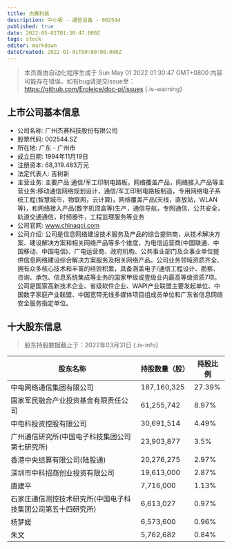 ```yaml
---
title: 杰赛科技
description: 中小板 - 通信设备 - 002544
published: true
date: 2022-05-01T01:30:47.000Z
tags: stock
editor: markdown
dateCreated: 2022-01-01T00:00:00.000Z
---
```


> 本页面由自动化程序生成于 Sun May 01 2022 01:30:47 GMT+0800
> 内容可能存在错误，如有bug请提交issue至：https://github.com/Eroleice/doc-pi/issues
{.is-warning}

## 上市公司基本信息
- 公司名称: 广州杰赛科技股份有限公司
- 股票代码: 002544.SZ
- 所在地: 广东 - 广州市
- 成立日期: 1994年11月19日
- 注册资本: 68,319.483万元
- 法定代表人: 吉树新
- 主营业务: 主要产品:通信/军工印制电路板，网络覆盖产品，网络接入产品等主营业务:移动通信网络规划设计，通信/军工印制电路板制造，专用网络电子系统工程(智慧城市，物联网，云计算)，网络覆盖产品(天线，直放站，WLAN等)，和网络接入产品(数字机顶盒等)生产，通信导航，专网通信，公共安全，轨道交通通信，时频器件，工程监理服务等业务
- 公司官网: www.chinagci.com
- 公司介绍: 公司是信息网络建设技术服务及产品的综合提供商，从技术解决方案、建设解决方案和相关网络产品等多个维度，为电信运营商(中国联通、中国移动、中国电信)、广电运营商、政府机构、公共事业部门及企事业单位提供信息网络建设综合解决方案服务及相关网络产品。公司业务领域资质齐全、拥有众多核心技术和丰富的经验积累，具备涵盖电子/通信工程设计、勘察、咨询、承包、信息系统集成等业务的国家甲级或壹级业内最高等级资质7项。公司是国家高新技术企业、省级软件企业、WAPI产业联盟主要发起单位、中国数字家庭产业联盟、中国宽带无线多媒体项目组成员单位和广东省信息网络安全服务指定单位。


## 十大股东信息
> 股东持股数据截止于：2022年03月31日
{.is-info}

| 股东名称 | 持股数量（股） | 持股比例 |
| --- | --- | --- |
| 中电网络通信集团有限公司 | 187,160,325 | 27.39% |
| 国家军民融合产业投资基金有限责任公司 | 61,255,742 | 8.97% |
| 中电科投资控股有限公司 | 30,691,514 | 4.49% |
| 广州通信研究所(中国电子科技集团公司第七研究所) | 23,903,877 | 3.5% |
| 香港中央结算有限公司(陆股通) | 20,276,275 | 2.97% |
| 深圳市中科招商创业投资有限公司 | 19,613,000 | 2.87% |
| 唐建平 | 7,716,000 | 1.13% |
| 石家庄通信测控技术研究所(中国电子科技集团公司第五十四研究所) | 6,613,027 | 0.97% |
| 杨梦媛 | 6,573,600 | 0.96% |
| 朱文 | 5,762,682 | 0.84% |




